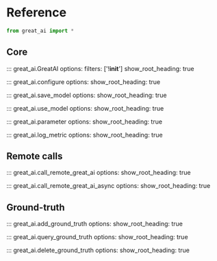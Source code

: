 # Reference

```python
from great_ai import *
```

## Core

::: great_ai.GreatAI
    options:
        filters: ['!__init__']
        show_root_heading: true

::: great_ai.configure
    options:
        show_root_heading: true

::: great_ai.save_model
    options:
        show_root_heading: true

::: great_ai.use_model
    options:
        show_root_heading: true
    
::: great_ai.parameter
    options:
        show_root_heading: true

::: great_ai.log_metric
    options:
        show_root_heading: true

## Remote calls

::: great_ai.call_remote_great_ai
    options:
        show_root_heading: true

::: great_ai.call_remote_great_ai_async
    options:
        show_root_heading: true

## Ground-truth

::: great_ai.add_ground_truth
    options:
        show_root_heading: true

::: great_ai.query_ground_truth
    options:
        show_root_heading: true

::: great_ai.delete_ground_truth
    options:
        show_root_heading: true

